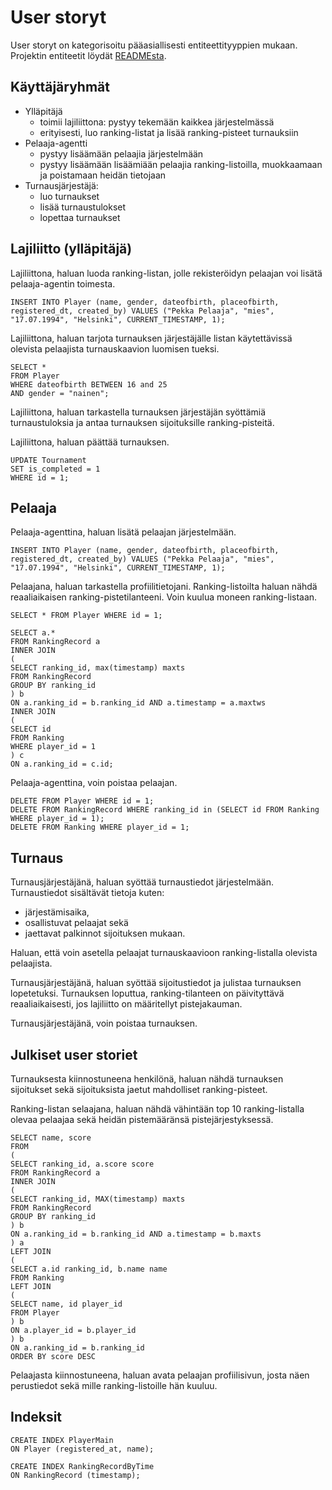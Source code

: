 # User storyt

User storyt on kategorisoitu pääasiallisesti entiteettityyppien mukaan. Projektin entiteetit löydät [READMEsta](README.md#entiteetit).

## Käyttäjäryhmät
* Ylläpitäjä
    - toimii lajiliittona: pystyy tekemään kaikkea järjestelmässä
    - erityisesti, luo ranking-listat ja lisää ranking-pisteet turnauksiin
* Pelaaja-agentti
    - pystyy lisäämään pelaajia järjestelmään
    - pystyy lisäämään lisäämiään pelaajia ranking-listoilla, muokkaamaan ja poistamaan heidän tietojaan
* Turnausjärjestäjä:
    - luo turnaukset
    - lisää turnaustulokset
    - lopettaa turnaukset

## Lajiliitto (ylläpitäjä)
Lajiliittona, haluan luoda ranking-listan, jolle rekisteröidyn pelaajan voi lisätä pelaaja-agentin toimesta.
```
INSERT INTO Player (name, gender, dateofbirth, placeofbirth, registered_dt, created_by) VALUES ("Pekka Pelaaja", "mies", "17.07.1994", "Helsinki", CURRENT_TIMESTAMP, 1);
```
Lajiliittona, haluan tarjota turnauksen järjestäjälle listan käytettävissä olevista pelaajista turnauskaavion luomisen tueksi.
```
SELECT * 
FROM Player 
WHERE dateofbirth BETWEEN 16 and 25
AND gender = "nainen";
```

Lajiliittona, haluan tarkastella turnauksen järjestäjän syöttämiä turnaustuloksia ja antaa turnauksen sijoituksille ranking-pisteitä.

Lajiliittona, haluan päättää turnauksen.

```
UPDATE Tournament 
SET is_completed = 1
WHERE id = 1;
```

## Pelaaja
Pelaaja-agenttina, haluan lisätä pelaajan järjestelmään.
```
INSERT INTO Player (name, gender, dateofbirth, placeofbirth, registered_dt, created_by) VALUES ("Pekka Pelaaja", "mies", "17.07.1994", "Helsinki", CURRENT_TIMESTAMP, 1);
```

Pelaajana, haluan tarkastella profiilitietojani. Ranking-listoilta haluan nähdä reaaliaikaisen ranking-pistetilanteeni. Voin kuulua moneen ranking-listaan.
```
SELECT * FROM Player WHERE id = 1;
```

```
SELECT a.*
FROM RankingRecord a
INNER JOIN 
(
SELECT ranking_id, max(timestamp) maxts
FROM RankingRecord
GROUP BY ranking_id
) b
ON a.ranking_id = b.ranking_id AND a.timestamp = a.maxtws
INNER JOIN
(
SELECT id
FROM Ranking 
WHERE player_id = 1
) c
ON a.ranking_id = c.id;
```

Pelaaja-agenttina, voin poistaa pelaajan. 
```
DELETE FROM Player WHERE id = 1;
DELETE FROM RankingRecord WHERE ranking_id in (SELECT id FROM Ranking WHERE player_id = 1);
DELETE FROM Ranking WHERE player_id = 1;
```

## Turnaus
Turnausjärjestäjänä, haluan syöttää turnaustiedot järjestelmään. Turnaustiedot sisältävät tietoja kuten:

* järjestämisaika,
* osallistuvat pelaajat sekä
* jaettavat palkinnot sijoituksen mukaan.

Haluan, että voin asetella pelaajat turnauskaavioon ranking-listalla olevista pelaajista.

Turnausjärjestäjänä, haluan syöttää sijoitustiedot ja julistaa turnauksen lopetetuksi. Turnauksen loputtua, ranking-tilanteen on päivityttävä reaaliaikaisesti, jos lajiliitto on määritellyt pistejakauman.

Turnausjärjestäjänä, voin poistaa turnauksen.

## Julkiset user storiet
Turnauksesta kiinnostuneena henkilönä, haluan nähdä turnauksen sijoitukset sekä sijoituksista jaetut mahdolliset ranking-pisteet.

Ranking-listan selaajana, haluan nähdä vähintään top 10 ranking-listalla olevaa pelaajaa sekä heidän pistemääränsä pistejärjestyksessä.

```
SELECT name, score
FROM
(
SELECT ranking_id, a.score score
FROM RankingRecord a
INNER JOIN
(
SELECT ranking_id, MAX(timestamp) maxts
FROM RankingRecord
GROUP BY ranking_id
) b
ON a.ranking_id = b.ranking_id AND a.timestamp = b.maxts
) a
LEFT JOIN
(
SELECT a.id ranking_id, b.name name
FROM Ranking
LEFT JOIN
(
SELECT name, id player_id
FROM Player
) b
ON a.player_id = b.player_id
) b
ON a.ranking_id = b.ranking_id
ORDER BY score DESC
```

Pelaajasta kiinnostuneena, haluan avata pelaajan profiilisivun, josta näen perustiedot sekä mille ranking-listoille hän kuuluu.

## Indeksit
```
CREATE INDEX PlayerMain
ON Player (registered_at, name);

CREATE INDEX RankingRecordByTime
ON RankingRecord (timestamp);
```

